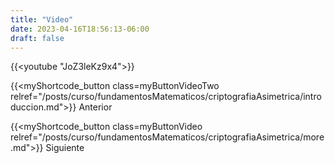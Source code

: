 ```yaml
---
title: "Video"
date: 2023-04-16T18:56:13-06:00
draft: false
---
```


{{<youtube "JoZ3leKz9x4">}}

{{<myShortcode_button class=myButtonVideoTwo relref="/posts/curso/fundamentosMatematicos/criptografiaAsimetrica/introduccion.md">}} Anterior

{{<myShortcode_button class=myButtonVideo relref="/posts/curso/fundamentosMatematicos/criptografiaAsimetrica/more.md">}} Siguiente